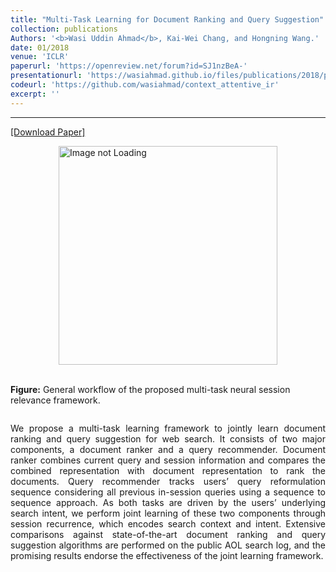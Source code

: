 ```yaml
---
title: "Multi-Task Learning for Document Ranking and Query Suggestion"
collection: publications
Authors: '<b>Wasi Uddin Ahmad</b>, Kai-Wei Chang, and Hongning Wang.'
date: 01/2018
venue: 'ICLR'
paperurl: 'https://openreview.net/forum?id=SJ1nzBeA-'
presentationurl: 'https://wasiahmad.github.io/files/publications/2018/poster_mtask_ranking_suggestion.pdf'
codeurl: 'https://github.com/wasiahmad/context_attentive_ir'
excerpt: ''
---
```

---
<a href='https://openreview.net/pdf?id=SJ1nzBeA-' target="_blank">[Download Paper]</a>

<div style='display: flex; justify-content: center;'>
  <img src='https://wasiahmad.github.io/files/publications/2018/MNSRF-1.png' 
alt='Image not Loading' style='height:350px;' align='middle'>
</div>
<div style='display: flex; justify-content: center;'><p>
  <br><b>Figure:</b>  General workflow of the proposed multi-task neural session relevance framework.<br>
</p></div>

<p align="justify">
We propose a multi-task learning framework to jointly learn document ranking and query suggestion for web search. 
It consists of two major components, a document ranker and a query recommender. Document ranker combines current query and 
session information and compares the combined representation with document representation to rank the documents. Query 
recommender tracks users’ query reformulation sequence considering all previous in-session queries using a sequence to 
sequence approach. As both tasks are driven by the users’ underlying search intent, we perform joint learning of these two 
components through session recurrence, which encodes search context and intent. Extensive comparisons against state-of-the-art 
document ranking and query suggestion algorithms are performed on the public AOL search log, and the promising results 
endorse the effectiveness of the joint learning framework.
</p>
